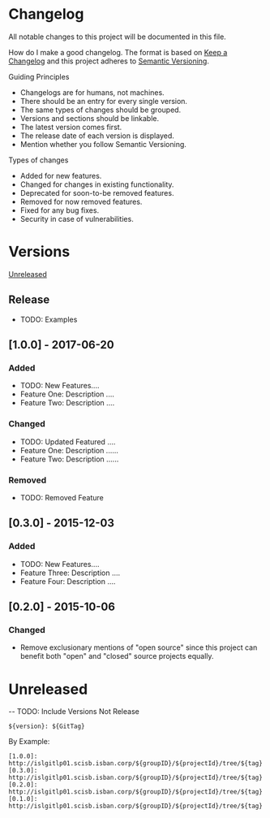 # Changelog
All notable changes to this project will be documented in this file.

How do I make a good changelog. The format is based on [Keep a Changelog](http://keepachangelog.com/en/1.0.0/)
and this project adheres to [Semantic Versioning](http://semver.org/spec/v2.0.0.html).

Guiding Principles

- Changelogs are for humans, not machines.
- There should be an entry for every single version.
- The same types of changes should be grouped.
- Versions and sections should be linkable.
- The latest version comes first.
- The release date of each version is displayed.
- Mention whether you follow Semantic Versioning.

Types of changes
-	Added for new features.
-	Changed for changes in existing functionality.
-	Deprecated for soon-to-be removed features.
-	Removed for now removed features.
-	Fixed for any bug fixes.
-	Security in case of vulnerabilities.

# Versions
[Unreleased](#unreleased)

## Release 
- TODO: Examples 

## [1.0.0] - 2017-06-20
### Added
- TODO: New Features....
- Feature One: Description	....
- Feature Two: Description	....


### Changed
- TODO: Updated Featured	....
- Feature One: Description 	......
- Feature Two: Description 	......


### Removed
- TODO: Removed Feature


## [0.3.0] - 2015-12-03
### Added
- TODO: New Features....
- Feature Three: Description	....
- Feature Four: Description	....

## [0.2.0] - 2015-10-06
### Changed
- Remove exclusionary mentions of "open source" since this project can
benefit both "open" and "closed" source projects equally.


# Unreleased
-- TODO: Include Versions Not Release

	${version}: ${GitTag}

By Example:

	[1.0.0]: http://islgitlp01.scisb.isban.corp/${groupID}/${projectId}/tree/${tag}
	[0.3.0]: http://islgitlp01.scisb.isban.corp/${groupID}/${projectId}/tree/${tag}
	[0.2.0]: http://islgitlp01.scisb.isban.corp/${groupID}/${projectId}/tree/${tag}
	[0.1.0]: http://islgitlp01.scisb.isban.corp/${groupID}/${projectId}/tree/${tag}
